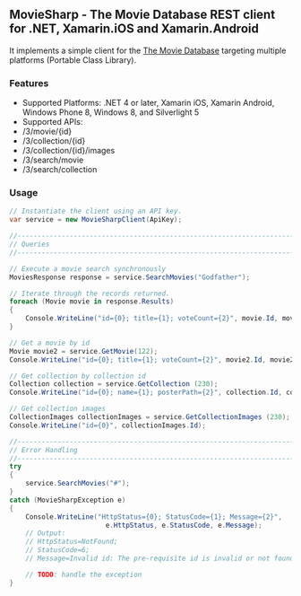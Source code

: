 ## MovieSharp - The Movie Database REST client for .NET, Xamarin.iOS and Xamarin.Android

It implements a simple client for the [The Movie Database][1] targeting multiple platforms (Portable Class Library).

### Features

* Supported Platforms: .NET 4 or later, Xamarin iOS, Xamarin Android, Windows Phone 8, Windows 8, and Silverlight 5
* Supported APIs:
 * /3/movie/{id}
 * /3/collection/{id}
 * /3/collection/{id}/images
 * /3/search/movie
 * /3/search/collection

### Usage

```csharp
// Instantiate the client using an API key.
var service = new MovieSharpClient(ApiKey);

//-----------------------------------------------------------------------------
// Queries
//-----------------------------------------------------------------------------

// Execute a movie search synchronously
MoviesResponse response = service.SearchMovies("Godfather");

// Iterate through the records returned.
foreach (Movie movie in response.Results)
{
    Console.WriteLine("id={0}; title={1}; voteCount={2}", movie.Id, movie.Title, movie.VoteCount);
}

// Get a movie by id
Movie movie2 = service.GetMovie(122);
Console.WriteLine("id={0}; title={1}; voteCount={2}", movie2.Id, movie2.Title, movie2.VoteCount);

// Get collection by collection id
Collection collection = service.GetCollection (230);
Console.WriteLine("id={0}; name={1}; posterPath={2}", collection.Id, collection.Name, collection.PosterPath);

// Get collection images
CollectionImages collectionImages = service.GetCollectionImages (230);
Console.WriteLine("id={0}", collectionImages.Id);

//-----------------------------------------------------------------------------
// Error Handling
//-----------------------------------------------------------------------------
try
{
    service.SearchMovies("#");
}
catch (MovieSharpException e)
{
    Console.WriteLine("HttpStatus={0}; StatusCode={1}; Message={2}",
                        e.HttpStatus, e.StatusCode, e.Message);
    // Output:
    // HttpStatus=NotFound;
    // StatusCode=6; 
    // Message=Invalid id: The pre-requisite id is invalid or not found.

    // TODO: handle the exception
}
```
  [1]: http://www.themoviedb.org/
